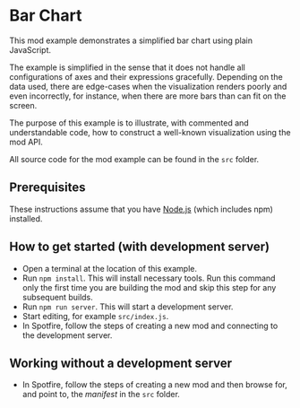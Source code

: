 # Bar Chart 
This mod example demonstrates a simplified bar chart using plain JavaScript. 

The example is simplified in the sense that it does not handle all configurations of axes and their expressions gracefully. Depending on the data used, there are edge-cases when the visualization renders poorly and even incorrectly, for instance, when there are more bars than can fit on the screen. 

The purpose of this example is to illustrate, with commented and understandable code, how to construct a well-known visualization using the mod API. 

All source code for the mod example can be found in the `src` folder.

## Prerequisites
These instructions assume that you have [Node.js](https://nodejs.org/en/) (which includes npm) installed.

## How to get started (with development server)
- Open a terminal at the location of this example.
- Run `npm install`. This will install necessary tools. Run this command only the first time you are building the mod and skip this step for any subsequent builds.
- Run `npm run server`. This will start a development server.
- Start editing, for example `src/index.js`.
- In Spotfire, follow the steps of creating a new mod and connecting to the development server.

## Working without a development server
- In Spotfire, follow the steps of creating a new mod and then browse for, and point to, the _manifest_ in the `src` folder.